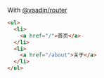 With [@vaadin/router](https://vaadin.com/router)

```html
<ul>
  <li>
    <a href="/">首页</a>
  </li>
  <li>
    <a href="/about">关于</a>
  </li>
</ul>
```
